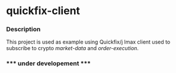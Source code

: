 # quickfix-client

### Description

This project is used as example using Quickfix/j lmax client used to subscribe to crypto *market-data* and *order-execution*.

### *** under developement ***
